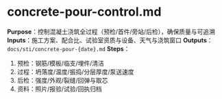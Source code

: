 # concrete-pour-control.md

**Purpose**：控制混凝土浇筑全过程（预检/首件/旁站/后检），确保质量与可追溯
**Inputs**：施工方案、配合比、试验室资质与设备、天气与浇筑窗口
**Outputs**：`docs/sti/concrete-pour-{date}.md`
**Steps**：

1. 预检：钢筋/模板/临支/埋件/清洁
2. 过程：坍落度/温度/振捣/分层厚度/泵送速度
3. 后检：强度/外观/裂缝/回弹与取芯
4. 资料：照片/报验/试验/回执归档
